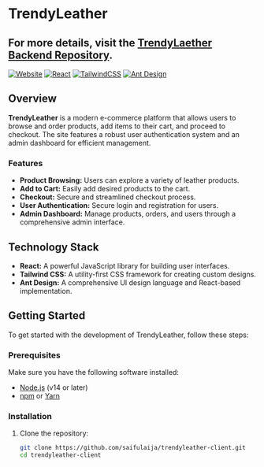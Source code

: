 # TrendyLeather
## For more details, visit the [TrendyLaether  Backend Repository](https://github.com/saifulaija/trendy-pro-server).


[![Website](https://img.shields.io/website-up-down-green-red/https/trendyleather.vercel.app.svg)](https://trendyleather.vercel.app)
[![React](https://img.shields.io/badge/React-JS%20Framework-blue)](https://reactjs.org/)
[![TailwindCSS](https://img.shields.io/badge/TailwindCSS-CSS%20Framework-blue)](https://tailwindcss.com/)
[![Ant Design](https://img.shields.io/badge/Ant%20Design-UI%20Library-blue)](https://ant.design/)

## Overview

**TrendyLeather** is a modern e-commerce platform that allows users to browse and order products, add items to their cart, and proceed to checkout. The site features a robust user authentication system and an admin dashboard for efficient management.

### Features

- **Product Browsing:** Users can explore a variety of leather products.
- **Add to Cart:** Easily add desired products to the cart.
- **Checkout:** Secure and streamlined checkout process.
- **User Authentication:** Secure login and registration for users.
- **Admin Dashboard:** Manage products, orders, and users through a comprehensive admin interface.

## Technology Stack

- **React:** A powerful JavaScript library for building user interfaces.
- **Tailwind CSS:** A utility-first CSS framework for creating custom designs.
- **Ant Design:** A comprehensive UI design language and React-based implementation.

## Getting Started

To get started with the development of TrendyLeather, follow these steps:

### Prerequisites

Make sure you have the following software installed:

- [Node.js](https://nodejs.org/) (v14 or later)
- [npm](https://www.npmjs.com/) or [Yarn](https://yarnpkg.com/)

### Installation

1. Clone the repository:

   ```bash
   git clone https://github.com/saifulaija/trendyleather-client.git
   cd trendyleather-client
